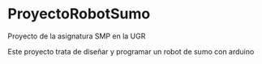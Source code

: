 # ProyectoRobotSumo
Proyecto de la asignatura SMP en la UGR

Este proyecto trata de diseñar y programar un robot de sumo con arduino
